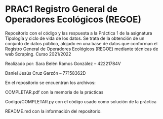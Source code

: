 # PRAC1 Registro General de Operadores Ecológicos (REGOE)
Repositorio con el código y las respuesta a la Práctica 1 de la asignatura Tipología y ciclo de vida de los datos. 
Se trata de la obtención de un conjunto de datos público, alojado en una base de datos que conforman el Registro General de Operadores Ecológicos (REGOE) mediante técnicas de web Scraping. 
Curso 2021/2022

Realizado por: 
Sara Belén Ramos González – 42221784V

Daniel Jesús Cruz Garzón – 77158362D

En el repositorio se encuentran los archivos:

COMPLETAR.pdf con la memoria de la prácticas

Codigo/COMPLETAR.py con el código usado como solución de la práctica

README.md con la información del repositorio.
